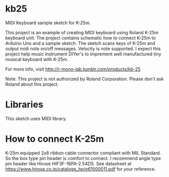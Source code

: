 # kb25
MIDI Keyboard sample sketch for K-25m.

This project is an example of creating MIDI keyboard using Roland K-25m keyboard unit.
The project contains schematic how to connect K-25m to Arduino Uno and a sample sketch.
The sketch scans keys of K-25m and output midi note on/off messages. Velocity is note supported.
I expect this project help music instrument DIYer's to imprement well manufactured tiny musical keyboard with K-25m.

For more info, visit http://r-mono-lab.tumblr.com/products/kb-25 

Note:
This project is not authorized by Roland Corporation. Please don't ask Roland about this project.

# Libraries

This sketch uses MIDI library.

# How to connect K-25m

K-25m equipped 2x8 ribbon cable connector compliant with MIL Standard. So the box type pin header is comfort to connect. I recommend angle type pin header like Hirose HIF3F-16PA-2.54DS. See datasheet at https://www.hirose.co.jp/cataloge_hp/e61500011.pdf for your reference.

